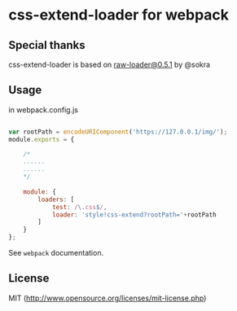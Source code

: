# css-extend-loader for webpack

## Special thanks
css-extend-loader is based on [raw-loader@0.5.1](https://github.com/webpack/raw-loader) by @sokra

## Usage

in webpack.config.js
``` javascript

var rootPath = encodeURIComponent('https://127.0.0.1/img/');
module.exports = {

	/*
	......
	......
	*/
	
	module: {
		loaders: [
			test: /\.css$/,
			loader: 'style!css-extend?rootPath='+rootPath
		]
	}
};
```

See `webpack` documentation.

## License

MIT (http://www.opensource.org/licenses/mit-license.php)
